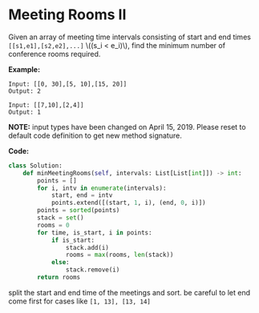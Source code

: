# Meeting Rooms II

Given an array of meeting time intervals consisting of start and end times `[[s1,e1],[s2,e2],...]` \\((s_i < e_i)\\), find the minimum number of conference rooms required.

**Example:**

```
Input: [[0, 30],[5, 10],[15, 20]]
Output: 2
```
```
Input: [[7,10],[2,4]]
Output: 1
```

**NOTE:** input types have been changed on April 15, 2019. Please reset to default code definition to get new method signature.

**Code:**

```python
class Solution:
    def minMeetingRooms(self, intervals: List[List[int]]) -> int:
        points = []
        for i, intv in enumerate(intervals):
            start, end = intv
            points.extend([(start, 1, i), (end, 0, i)])
        points = sorted(points)
        stack = set()
        rooms = 0
        for time, is_start, i in points:
            if is_start:
                stack.add(i)
                rooms = max(rooms, len(stack))
            else:
                stack.remove(i)
        return rooms
```
split the start and end time of the meetings and sort. be careful to let end come first for cases like `[1, 13], [13, 14]`